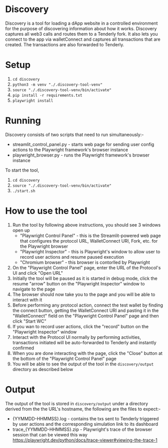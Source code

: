 # Discovery

Discovery is a tool for loading a dApp website in a controlled environment for the purpose of discovering information about how it works. Discovery captures all web3 calls and routes them to a Tenderly fork. It also lets you connect to the app via walletConnect and captures all transactions that are created. The transactions are also forwarded to Tenderly. 

# Setup
1. `cd discovery`
1. `python3 -m venv "./.discovery-tool-venv"`
1. `source "./.discovery-tool-venv/bin/activate"`
1. `pip install -r requirements.txt`
1. `playwright install`

# Running 
Discovery consists of two scripts that need to run simultaneously:-
- streamlit_control_panel.py - starts web page for sending user config actions to the Playwright framework's browser instance
- playwright_browser.py - runs the Playwright framework's browser instance

To start the tool,
1. `cd discovery`
1. `source "./.discovery-tool-venv/bin/activate"`
1. `./start.sh`

# How to use the tool
1. Run the tool by following above instructions, you should see 3 windows open up
    - "Playwright Control Panel" - this is the Streamlit-powered web page that configures the protocol URL, WalletConnect URI, Fork, etc. for the Playwright browser
    - "Playwright Inspector" - this is Playwright's window to allow user to record user actions and resume paused execution
    - "Chromium browser" - this browser is contorlled by Playwright
1. On the "Playwright Control Panel" page, enter the URL of the Protocol's UI and click "Open URL"
1. Initially the tool will be paused as it is started in debug mode, click the resume "arrow" button on the "Playwright Inspector" window to navigate to the page
1. The browser should now take you to the page and you will be able to interact with it
1. Before performing any protocol action, connect the test wallet by finding the connect button, getting the WalletConnect URI and pasting it in the "WalletConnect" field on the "Playwright Control Panel" page and then click "Start WC"
1. If you wan to record user actions, click the "record" button on the "Playwright Inspector" window
1. Interact with the Protocol UI normally by performing activities, transactions initiated will be auto-forwarded to Tenderly and instantly confirmed
1. When you are done interacting with the page, click the "Close" button at the bottom of the "Playwright Control Panel" page
1. You will be able to see the output of the tool in the `discovery/output` directory as described below

# Output
The output of the tool is stored in `discovery/output` under a directory derived from the the URL's hostname, the following are the files to expect:-
- {YYMMDD-HHMMSS}.log - contains the txs sent to Tenderly triggered by user actions and the corresponding simulation link to its dashboard
- trace_{YYMMDD-HHMMSS}.zip - Playwright's trace of the browser session that can be viewed this way https://playwright.dev/python/docs/trace-viewer#viewing-the-trace-1